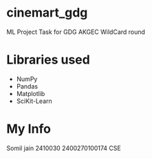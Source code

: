 # cinemart_gdg
ML Project Task for GDG AKGEC WildCard round

# Libraries used
- NumPy
- Pandas
- Matplotlib
- SciKit-Learn

# My Info
Somil jain
2410030
2400270100174
CSE
